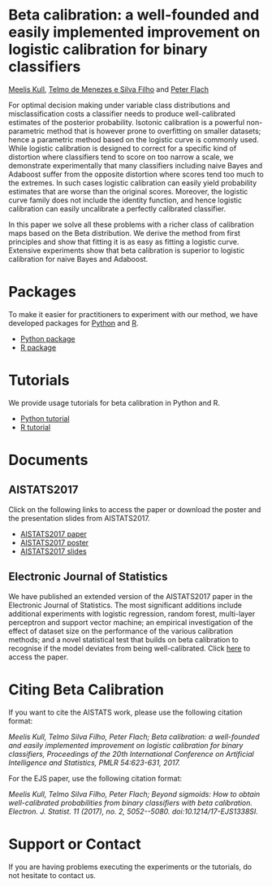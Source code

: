 # Beta calibration: a well-founded and easily implemented improvement on logistic calibration for binary classifiers

[Meelis Kull], [Telmo de Menezes e Silva Filho] and [Peter Flach]

For optimal decision making under variable class distributions and misclassification costs a classifier needs to produce well-calibrated estimates of the posterior probability. Isotonic calibration is a powerful non-parametric method that is however prone to overfitting on smaller datasets; hence a parametric method based on the logistic curve is commonly used. While logistic calibration is designed to correct for a specific kind of distortion where classifiers tend to score on too narrow a scale, we demonstrate experimentally that many classifiers including naive Bayes and Adaboost suffer from the opposite distortion where scores tend too much to the extremes. In such cases logistic calibration can easily yield probability estimates that are worse than the original scores. Moreover, the logistic curve family does not include the identity function, and hence logistic calibration can easily uncalibrate a perfectly calibrated classifier. 



In this paper we solve all these problems with a richer class of calibration maps based on the Beta distribution. We derive the method from first principles and show that fitting it is as easy as fitting a logistic curve. Extensive experiments show that beta calibration is superior to logistic calibration for naive Bayes and Adaboost.

# Packages

To make it easier for practitioners to experiment with our method, we have developed packages for [Python] and [R].

* [Python package] 
* [R package]

# Tutorials

We provide usage tutorials for beta calibration in Python and R.

* [Python tutorial] 
* [R tutorial]

# Documents

## AISTATS2017

Click on the following links to access the paper or download the poster and the presentation slides from AISTATS2017.

* [AISTATS2017 paper] 
* [AISTATS2017 poster] 
* [AISTATS2017 slides]

## Electronic Journal of Statistics

We have published an extended version of the AISTATS2017 paper in the Electronic Journal of Statistics. The most significant additions include additional experiments with logistic regression, random forest, multi-layer perceptron and support vector machine; an empirical investigation of the effect of dataset size on the performance of the various calibration methods; and a novel statistical test that builds on beta calibration to recognise if the model deviates from being well-calibrated.
Click [here] to access the paper.

# Citing Beta Calibration

If you want to cite the AISTATS work, please use the following citation format: 

_Meelis Kull, Telmo Silva Filho, Peter Flach; Beta calibration: a well-founded and easily implemented improvement on logistic calibration for binary classifiers, Proceedings of the 20th International Conference on Artificial Intelligence and Statistics, PMLR 54:623-631, 2017._

For the EJS paper, use the following citation format:

_Meelis Kull, Telmo Silva Filho, Peter Flach; Beyond sigmoids: How to obtain well-calibrated probabilities from binary classifiers with beta calibration. Electron. J. Statist. 11 (2017), no. 2, 5052--5080. doi:10.1214/17-EJS1338SI._

# Support or Contact

If you are having problems executing the experiments or the tutorials, do not hesitate to contact us.

[//]: # (References)
   [Meelis Kull]: <http://www.bris.ac.uk/engineering/people/meelis-kull/>
   [Telmo de Menezes e Silva Filho]: <https://www.researchgate.net/profile/Telmo_Silva_Filho>
   [Peter Flach]: <https://www.cs.bris.ac.uk/~flach/>
   [Python]: <https://www.python.org/>
   [R]: <https://www.r-project.org/>
   [Python tutorial]: <https://github.com/betacal/python/blob/master/tutorial/Python%20tutorial.ipynb>
   [R tutorial]: <https://github.com/betacal/R/blob/master/tutorial/Rtutorial.pdf>
   [Python package]: <https://pypi.python.org/pypi/betacal>
   [R package]: <https://cran.r-project.org/web/packages/betacal/index.html>
   [AISTATS2017 paper]: <http://proceedings.mlr.press/v54/kull17a.html>
   [AISTATS2017 poster]: <https://github.com/betacal/aistats2017/blob/master/aistats2017_beta_calibration_poster.pdf>
   [AISTATS2017 slides]: <https://github.com/betacal/aistats2017/blob/master/aistats2017_beta_calibration_slides.pdf>
   [here]: <https://projecteuclid.org/euclid.ejs/1513306867>
